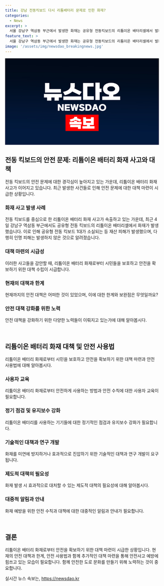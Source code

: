 ```yaml
---
title: 강남 전동킥보드 다시 리튬배터리 문제로 인한 화재?
categories:
  - News
excerpt: >
  서울 강남구 역삼동 부근에서 발생한 화재는 공유형 전동킥보드의 리튬이온 배터리셀에서 발화된 것으로 확인됐다. 소방 당국은 빠른 대응으로 화재를 17분 만에 진압했으며, 공유형 전동킥보드 1대가 소실됐지만 인명 피해는 없었다. 리튬 배터리 화재가 잇따르는 가운데, 소방 당국은 정밀 조사를 진행 중이다. 최근 리튬배터리 화재로 인한 사고가 잇달아 발생하고 있는 가운데 안전에 대한 우려가 크다.
feature_text: >
  서울 강남구 역삼동 부근에서 발생한 화재는 공유형 전동킥보드의 리튬이온 배터리셀에서 발화된 것으로 확인됐다. 소방 당국은 빠른 대응으로 화재를 17분 만에 진압했으며, 공유형 전동킥보드 1대가 소실됐지만 인명 피해는 없었다. 리튬 배터리 화재가 잇따르는 가운데, 소방 당국은 정밀 조사를 진행 중이다. 최근 리튬배터리 화재로 인한 사고가 잇달아 발생하고 있는 가운데 안전에 대한 우려가 크다.
image: '/assets/img/newsdao_breakingnews.jpg'
---
```


<p><img src="/assets/img/newsdao_breakingnews.jpg" alt="cryptoinkorea 속보" /></p>

<h2 data-ke-size="size26">전동 킥보드의 안전 문제: 리튬이온 배터리 화재 사고와 대책</h2>

<p>전동 킥보드의 안전 문제에 대한 경각심이 높아지고 있는 가운데, 리튬이온 배터리 화재 사고가 이어지고 있습니다. 최근 발생한 사건들로 인해 안전 문제에 대한 대책 마련이 시급한 상황입니다.</p>

<h3>화재 사고 발생 사례</h3>

<p>전동 킥보드를 중심으로 한 리튬이온 배터리 화재 사고가 속출하고 있는 가운데, 최근 4일 강남구 역삼동 부근에서도 공유형 전동 킥보드의 리튬이온 배터리셀에서 화재가 발생했습니다. 이로 인해 공유형 전동 킥보드 1대가 소실되는 등 재산 피해가 발생했으며, 다행히 인명 피해는 발생하지 않은 것으로 알려졌습니다.</p>

<h3>대책 마련의 시급성</h3>

<p>이러한 사고들을 감안할 때, 리튬이온 배터리 화재로부터 시민들을 보호하고 안전을 확보하기 위한 대책 수립이 시급합니다.</p>

<h3>현재의 대책과 한계</h3>

<p>현재까지의 안전 대책은 어떠한 것이 있었으며, 이에 대한 한계와 보완점은 무엇일까요?</p>

<h3>안전 대책 강화를 위한 노력</h3>

<p>안전 대책을 강화하기 위한 다양한 노력들이 이뤄지고 있는가에 대해 알아봅시다.</p>

<p data-ke-size="size16">&nbsp;</p>

<h2 data-ke-size="size26">리튬이온 배터리 화재 대책 및 안전 사용법</h2>

<p>리튬이온 배터리 화재로부터 시민을 보호하고 안전을 확보하기 위한 대책 마련과 안전 사용법에 대해 알아봅시다.</p>

<h3>사용자 교육</h3>

<p>리튬이온 배터리 화재로부터 안전하게 사용하는 방법과 안전 수칙에 대한 사용자 교육이 필요합니다.</p>

<h3>정기 점검 및 유지보수 강화</h3>

<p>리튬이온 배터리를 사용하는 기기들에 대한 정기적인 점검과 유지보수 강화가 필요합니다.</p>

<h3>기술적인 대책과 연구 개발</h3>

<p>화재를 미연에 방지하거나 효과적으로 진압하기 위한 기술적인 대책과 연구 개발이 요구됩니다.</p>

<h3>제도적 대책의 필요성</h3>

<p>화재 발생 시 효과적으로 대처할 수 있는 제도적 대책의 필요성에 대해 알아봅시다.</p>

<h3>대중적 알림과 안내</h3>

<p>화재 예방을 위한 안전 수칙과 대책에 대한 대중적인 알림과 안내가 필요합니다.</p>

<p data-ke-size="size16">&nbsp;</p>

<h2 data-ke-size="size26">결론</h2>

<p>리튬이온 배터리 화재로부터 안전을 확보하기 위한 대책 마련이 시급한 상황입니다. 현재의 안전 대책과 한계, 안전 사용법과 함께 추가적인 대책 마련을 통해 안전사고 예방에 힘쓰고 있는 모습이 필요합니다. 함께 안전한 도로 문화를 만들기 위해 노력하는 것이 중요합니다.</p>
실시간 뉴스 속보는, <a href="https://newsdao.kr" rel="dofollow">https://newsdao.kr</a>


